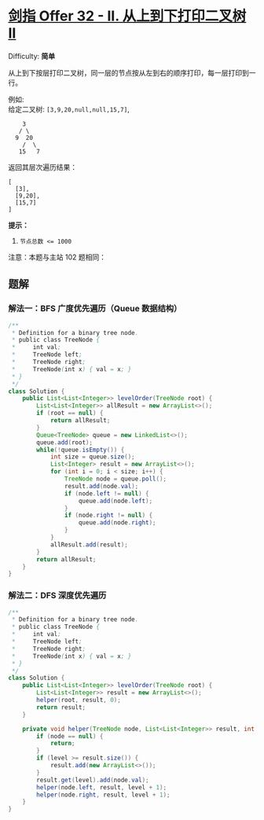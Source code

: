 # [剑指 Offer 32 - II. 从上到下打印二叉树 II](https://leetcode-cn.com/problems/cong-shang-dao-xia-da-yin-er-cha-shu-ii-lcof/)

Difficulty: **简单**


从上到下按层打印二叉树，同一层的节点按从左到右的顺序打印，每一层打印到一行。

例如:  
给定二叉树: `[3,9,20,null,null,15,7]`,

```
    3
   / \
  9  20
    /  \
   15   7
```

返回其层次遍历结果：

```
[
  [3],
  [9,20],
  [15,7]
]
```

**提示：**

1.  `节点总数 <= 1000`

注意：本题与主站 102 题相同：

## 题解

### 解法一：BFS 广度优先遍历（Queue 数据结构）

```java
/**
 * Definition for a binary tree node.
 * public class TreeNode {
 *     int val;
 *     TreeNode left;
 *     TreeNode right;
 *     TreeNode(int x) { val = x; }
 * }
 */
class Solution {
    public List<List<Integer>> levelOrder(TreeNode root) {
        List<List<Integer>> allResult = new ArrayList<>();
        if (root == null) {
            return allResult;
        }
        Queue<TreeNode> queue = new LinkedList<>();
        queue.add(root);
        while(!queue.isEmpty()) {
            int size = queue.size();
            List<Integer> result = new ArrayList<>();
            for (int i = 0; i < size; i++) {
                TreeNode node = queue.poll();
                result.add(node.val);
                if (node.left != null) {
                    queue.add(node.left);
                }
                if (node.right != null) {
                    queue.add(node.right);
                }
            }
            allResult.add(result);
        }
        return allResult;
    }
}
```

### 解法二：DFS 深度优先遍历

```java
/**
 * Definition for a binary tree node.
 * public class TreeNode {
 *     int val;
 *     TreeNode left;
 *     TreeNode right;
 *     TreeNode(int x) { val = x; }
 * }
 */
class Solution {
    public List<List<Integer>> levelOrder(TreeNode root) {
        List<List<Integer>> result = new ArrayList<>();
        helper(root, result, 0);
        return result;
    }

    private void helper(TreeNode node, List<List<Integer>> result, int level) {
        if (node == null) {
            return;
        }
        if (level >= result.size()) {
            result.add(new ArrayList<>());
        }
        result.get(level).add(node.val);
        helper(node.left, result, level + 1);
        helper(node.right, result, level + 1);
    }
}
```
